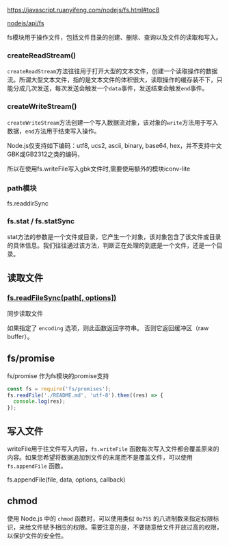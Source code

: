 https://javascript.ruanyifeng.com/nodejs/fs.html#toc8

[nodejs/api/fs](http://nodejs.cn/api/fs.html)

fs模块用于操作文件，包括文件目录的创建、删除、查询以及文件的读取和写入。

### createReadStream()

`createReadStream`方法往往用于打开大型的文本文件，创建一个读取操作的数据流。所谓大型文本文件，指的是文本文件的体积很大，读取操作的缓存装不下，只能分成几次发送，每次发送会触发一个`data`事件，发送结束会触发`end`事件。

### createWriteStream()

`createWriteStream`方法创建一个写入数据流对象，该对象的`write`方法用于写入数据，`end`方法用于结束写入操作。



Node.js仅支持如下编码：utf8, ucs2, ascii, binary, base64, hex，并不支持中文GBK或GB2312之类的编码，

所以在使用fs.writeFile写入gbk文件时,需要使用额外的模块iconv-lite



### path模块







fs.readdirSync

### fs.stat / fs.statSync

stat方法的参数是一个文件或目录，它产生一个对象，该对象包含了该文件或目录的具体信息。我们往往通过该方法，判断正在处理的到底是一个文件，还是一个目录。







## 读取文件

### [fs.readFileSync(path[, options])](http://nodejs.cn/api/fs.html#fsreadfilesyncpath-options)

同步读取文件

如果指定了 `encoding` 选项，则此函数返回字符串。 否则它返回缓冲区（raw buffer）。







## fs/promise

fs/promise 作为fs模块的promise支持

```js
const fs = require('fs/promises');
fs.readFile('./README.md', 'utf-8').then((res) => {
  console.log(res);
});
```

## 写入文件

writeFile用于往文件写入内容，`fs.writeFile` 函数每次写入文件都会覆盖原来的内容。如果您希望将数据追加到文件的末尾而不是覆盖文件，可以使用 `fs.appendFile` 函数。

fs.appendFile(file, data, options, callback)



## chmod

使用 Node.js 中的 `chmod` 函数时，可以使用类似 `0o755` 的八进制数来指定权限标识，来给文件赋予相应的权限。需要注意的是，不要随意给文件开放过高的权限，以保护文件的安全性。
